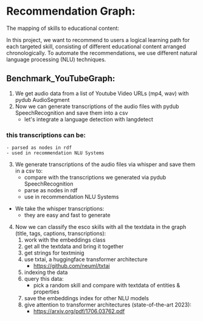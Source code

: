 # Recommendation Graph: 
The mapping of skills to educational content:

In this project, we want to recommend to users a logical learning path for each targeted skill, 
consisting of different educational content arranged chronologically. 
To automate the recommendations, we use different natural language processing (NLU) techniques.

## Benchmark_YouTubeGraph:

1. We get audio data from a list of Youtube Video URLs (mp4, wav) with pydub AudioSegment
2. Now we can generate transcriptions of the audio files with pydub SpeechRecognition
 and save them into a csv 
    - let's integrate a language detection with langdetect

### this transcriptions can be: 
    - parsed as nodes in rdf 
    - used in recommendation NLU Systems

3. We generate transcriptions of the audio files via whisper and save them in a csv to:
    - compare with the transcriptions we generated via pydub SpeechRecognition
    - parse as nodes in rdf 
    - use in recommendation NLU Systems  


- We take the whisper transcriptions:
    - they are easy and fast to generate

4. Now we can classify the esco skills with all the textdata in the graph (title, tags, captions, transcriptions):
    1. work with the embeddings class
    2. get all the textdata and bring it together
    3. get strings for textminig
    4. use txtai, a huggingface transformer architecture
        - https://github.com/neuml/txtai
    5. indexing the data
    6. query this data:
        - pick a random skill and compare with textdata of entities & properties
    7. save the embeddings index for other NLU models
    8. give attention to transformer architectures (state-of-the-art 2023):
        - https://arxiv.org/pdf/1706.03762.pdf